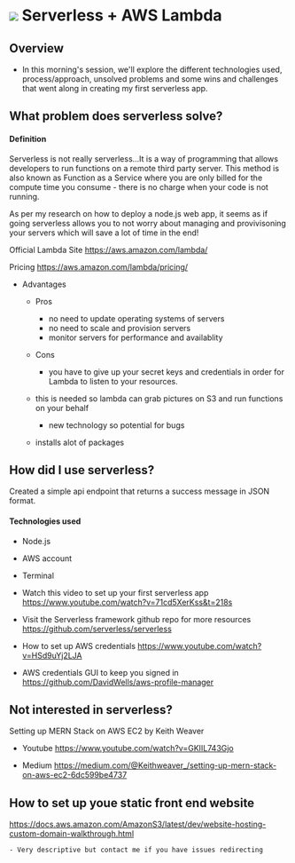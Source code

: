 # ![](https://xingzo.github.io/assets/images/xingzo-crown-white-sm.png) Serverless + AWS Lambda

## Overview
- In this morning's session, we'll explore the different technologies used, process/approach, unsolved problems and some wins and challenges that went along in creating my first serverless app.


<a name="jquery"></a>
## What problem does serverless solve?

#### Definition
Serverless is not really serverless...It is a way of programming that allows developers to run functions on a remote third party server.
This method is also known as Function as a Service where you are only billed for the compute time you consume - there is no charge when your code is not running.

As per my research on how to deploy a node.js web app, it seems as if going serverless allows you to not worry about managing and provivisoning your servers which will save a lot of time in the end! 

Official Lambda Site
https://aws.amazon.com/lambda/

Pricing
https://aws.amazon.com/lambda/pricing/
    

- Advantages
	- Pros
		- no need to update operating systems of servers
		- no need to scale and provision servers
		- monitor servers for performance and availablity
    
 	- Cons
		- you have to give up your secret keys and credentials in order for Lambda to listen to your resources.
    - this is needed so lambda can grab pictures on S3 and run functions on your behalf
		- new technology so potential for bugs
    - installs alot of packages
    


    
## How did I use serverless?
  Created a simple api endpoint that returns a success message in JSON format.
  
#### Technologies used

  - Node.js
  - AWS account
  - Terminal
  
  - Watch this video to set up your first serverless app
  https://www.youtube.com/watch?v=71cd5XerKss&t=218s
  
  - Visit the Serverless framework github repo for more resources
  https://github.com/serverless/serverless
  
  - How to set up AWS credentials
  https://www.youtube.com/watch?v=HSd9uYj2LJA
  
  - AWS credentials GUI to keep you signed in
  https://github.com/DavidWells/aws-profile-manager
  
  
## Not interested in serverless?
 
 
 Setting up MERN Stack on AWS EC2 by Keith Weaver
 
 - Youtube
 https://www.youtube.com/watch?v=GKIIL743Gjo
 
 - Medium
 https://medium.com/@Keithweaver_/setting-up-mern-stack-on-aws-ec2-6dc599be4737
 
 
 ## How to set up youe static front end website
 
 https://docs.aws.amazon.com/AmazonS3/latest/dev/website-hosting-custom-domain-walkthrough.html
 
 	- Very descriptive but contact me if you have issues redirecting
  
